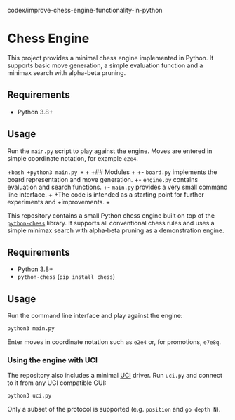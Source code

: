 codex/improve-chess-engine-functionality-in-python
# Chess Engine
This project provides a minimal chess engine implemented in Python. It supports
basic move generation, a simple evaluation function and a minimax search with
alpha-beta pruning.

## Requirements

* Python 3.8+

## Usage

Run the `main.py` script to play against the engine. Moves are entered in simple
coordinate notation, for example `e2e4`.

+```bash
+python3 main.py
+```
+
+## Modules
+
+- `board.py` implements the board representation and move generation.
+- `engine.py` contains evaluation and search functions.
+- `main.py` provides a very small command line interface.
+
+The code is intended as a starting point for further experiments and
+improvements.
+

This repository contains a small Python chess engine built on top of the
[`python-chess`](https://python-chess.readthedocs.io/) library.  It supports all
conventional chess rules and uses a simple minimax search with alpha‑beta
pruning as a demonstration engine.

## Requirements

* Python 3.8+
* `python-chess` (`pip install chess`)

## Usage

Run the command line interface and play against the engine:

```bash
python3 main.py
```

Enter moves in coordinate notation such as `e2e4` or, for promotions,
`e7e8q`.

### Using the engine with UCI

The repository also includes a minimal [UCI](https://en.wikipedia.org/wiki/Universal_Chess_Interface)
driver.  Run `uci.py` and connect to it from any UCI compatible GUI:

```bash
python3 uci.py
```

Only a subset of the protocol is supported (e.g. `position` and `go depth N`).
